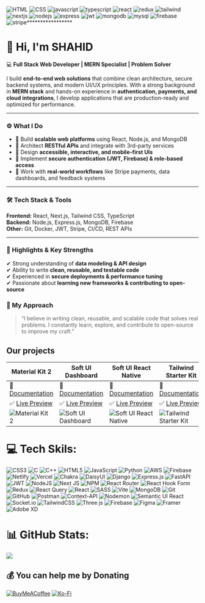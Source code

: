 

<!-- Frontend -->
![HTML](https://skillicons.dev/icons?i=html)
![CSS](https://skillicons.dev/icons?i=css)
![javascript](https://skillicons.dev/icons?i=javascript)
![typescript](https://skillicons.dev/icons?i=typescript)
![react](https://skillicons.dev/icons?i=react)
![redux](https://skillicons.dev/icons?i=redux)
![tailwind](https://skillicons.dev/icons?i=tailwind)
![nextjs](https://skillicons.dev/icons?i=nextjs)
![nodejs](https://skillicons.dev/icons?i=nodejs)
![express](https://skillicons.dev/icons?i=express)
![jwt](https://skillicons.dev/icons?i=jwt)
![mongodb](https://skillicons.dev/icons?i=mongodb)
![mysql](https://skillicons.dev/icons?i=mysql)
![firebase](https://skillicons.dev/icons?i=firebase)
![stripe](https://skillicons.dev/icons?i=stripe)*****************






























# 👋 Hi, I'm SHAHID  

💻 **Full Stack Web Developer | MERN Specialist | Problem Solver**  

I build **end-to-end web solutions** that combine clean architecture, secure backend systems, and modern UI/UX principles. With a strong background in **MERN stack** and hands-on experience in **authentication, payments, and cloud integrations**, I develop applications that are production-ready and optimized for performance.  

---

### ⚙️ What I Do  
- 🔹 Build **scalable web platforms** using React, Node.js, and MongoDB  
- 🔹 Architect **RESTful APIs** and integrate with 3rd-party services  
- 🔹 Design **accessible, interactive, and mobile-first UIs**  
- 🔹 Implement **secure authentication (JWT, Firebase) & role-based access**  
- 🔹 Work with **real-world workflows** like Stripe payments, data dashboards, and feedback systems  

---

### 🛠️ Tech Stack & Tools  
**Frontend:** React, Next.js, Tailwind CSS, TypeScript  
**Backend:** Node.js, Express.js, MongoDB, Firebase  
**Other:** Git, Docker, JWT, Stripe, CI/CD, REST APIs  

---

### 📌 Highlights & Key Strengths  
✔ Strong understanding of **data modeling & API design**  
✔ Ability to write **clean, reusable, and testable code**  
✔ Experienced in **secure deployments & performance tuning**  
✔ Passionate about **learning new frameworks & contributing to open-source**

### 🌟 My Approach
> “I believe in writing clean, reusable, and scalable code that solves real problems. I constantly learn, explore, and contribute to open-source to improve my craft.”  





## Our projects

Material Kit 2 | Soft UI Dashboard | Soft UI React Native | Tailwind Starter Kit
-------------- | ----------------- | -------------------- | ---------------------
📖 [Documentation](https://www.creative-tim.com/learning-lab/bootstrap/overview/material-kit) | 📖 [Documentation](https://www.creative-tim.com/learning-lab/bootstrap/overview/soft-ui-dashboard) | 📖 [Documentation](https://www.creative-tim.com/learning-lab/react-native/overview/soft) | 📖 [Documentation](https://www.creative-tim.com/learning-lab/tailwind-starter-kit/documentation/download)
✅ [Live Preview](https://demos.creative-tim.com/material-kit/index.html) | ✅ [Live Preview](https://demos.creative-tim.com/soft-ui-dashboard/pages/dashboard.html) | ✅ [Live Preview](https://demos.creative-tim.com/soft-ui-react-native/) | ✅ [Live Preview](https://www.creative-tim.com/learning-lab/tailwind-starter-kit/presentation)
![Material Kit 2](https://s3.amazonaws.com/creativetim_bucket/products/38/original/material-kit.jpg?1633601280) | ![Soft UI Dashboard](https://s3.amazonaws.com/creativetim_bucket/products/450/original/opt_sd_free_thumbnail.jpg?1617715816) | ![Soft UI React Native](https://s3.amazonaws.com/creativetim_bucket/products/490/original/opt_soft_ui_react_native_thumbnail.jpg?1625576346)| ![Tailwind Starter Kit](https://raw.githubusercontent.com/creativetimofficial/public-assets/master/creative-tim/opt_tsp_tailwindcss_thumbnail.jpg)


# 💻 Tech Skils:

![CSS3](https://img.shields.io/badge/css3-%231572B6.svg?style=for-the-badge&logo=css3&logoColor=white) ![C](https://img.shields.io/badge/c-%2300599C.svg?style=for-the-badge&logo=c&logoColor=white) ![C++](https://img.shields.io/badge/c++-%2300599C.svg?style=for-the-badge&logo=c%2B%2B&logoColor=white) ![HTML5](https://img.shields.io/badge/html5-%23E34F26.svg?style=for-the-badge&logo=html5&logoColor=white) ![JavaScript](https://img.shields.io/badge/javascript-%23323330.svg?style=for-the-badge&logo=javascript&logoColor=%23F7DF1E) ![Python](https://img.shields.io/badge/python-3670A0?style=for-the-badge&logo=python&logoColor=ffdd54) ![AWS](https://img.shields.io/badge/AWS-%23FF9900.svg?style=for-the-badge&logo=amazon-aws&logoColor=white) ![Firebase](https://img.shields.io/badge/firebase-%23039BE5.svg?style=for-the-badge&logo=firebase) ![Netlify](https://img.shields.io/badge/netlify-%23000000.svg?style=for-the-badge&logo=netlify&logoColor=#00C7B7) ![Vercel](https://img.shields.io/badge/vercel-%23000000.svg?style=for-the-badge&logo=vercel&logoColor=white) ![Chakra](https://img.shields.io/badge/chakra-%234ED1C5.svg?style=for-the-badge&logo=chakraui&logoColor=white) ![DaisyUI](https://img.shields.io/badge/daisyui-5A0EF8?style=for-the-badge&logo=daisyui&logoColor=white) ![Django](https://img.shields.io/badge/django-%23092E20.svg?style=for-the-badge&logo=django&logoColor=white) ![Express.js](https://img.shields.io/badge/express.js-%23404d59.svg?style=for-the-badge&logo=express&logoColor=%2361DAFB) ![FastAPI](https://img.shields.io/badge/FastAPI-005571?style=for-the-badge&logo=fastapi) ![JWT](https://img.shields.io/badge/JWT-black?style=for-the-badge&logo=JSON%20web%20tokens) ![NodeJS](https://img.shields.io/badge/node.js-6DA55F?style=for-the-badge&logo=node.js&logoColor=white) ![Next JS](https://img.shields.io/badge/Next-black?style=for-the-badge&logo=next.js&logoColor=white) ![NPM](https://img.shields.io/badge/NPM-%23CB3837.svg?style=for-the-badge&logo=npm&logoColor=white) ![React Router](https://img.shields.io/badge/React_Router-CA4245?style=for-the-badge&logo=react-router&logoColor=white) ![React Hook Form](https://img.shields.io/badge/React%20Hook%20Form-%23EC5990.svg?style=for-the-badge&logo=reacthookform&logoColor=white) ![Redux](https://img.shields.io/badge/redux-%23593d88.svg?style=for-the-badge&logo=redux&logoColor=white) ![React Query](https://img.shields.io/badge/-React%20Query-FF4154?style=for-the-badge&logo=react%20query&logoColor=white) ![React](https://img.shields.io/badge/react-%2320232a.svg?style=for-the-badge&logo=react&logoColor=%2361DAFB) ![SASS](https://img.shields.io/badge/SASS-hotpink.svg?style=for-the-badge&logo=SASS&logoColor=white) ![Vite](https://img.shields.io/badge/vite-%23646CFF.svg?style=for-the-badge&logo=vite&logoColor=white) ![MongoDB](https://img.shields.io/badge/MongoDB-%234ea94b.svg?style=for-the-badge&logo=mongodb&logoColor=white) ![Git](https://img.shields.io/badge/git-%23F05033.svg?style=for-the-badge&logo=git&logoColor=white) ![GitHub](https://img.shields.io/badge/github-%23121011.svg?style=for-the-badge&logo=github&logoColor=white) ![Postman](https://img.shields.io/badge/Postman-FF6C37?style=for-the-badge&logo=postman&logoColor=white) ![Context-API](https://img.shields.io/badge/Context--Api-000000?style=for-the-badge&logo=react) ![Nodemon](https://img.shields.io/badge/NODEMON-%23323330.svg?style=for-the-badge&logo=nodemon&logoColor=%BBDEAD) ![Semantic UI React](https://img.shields.io/badge/Semantic%20UI%20React-%2335BDB2.svg?style=for-the-badge&logo=SemanticUIReact&logoColor=white) ![Socket.io](https://img.shields.io/badge/Socket.io-black?style=for-the-badge&logo=socket.io&badgeColor=010101) ![TailwindCSS](https://img.shields.io/badge/tailwindcss-%2338B2AC.svg?style=for-the-badge&logo=tailwind-css&logoColor=white) ![Three js](https://img.shields.io/badge/threejs-black?style=for-the-badge&logo=three.js&logoColor=white) ![Firebase](https://img.shields.io/badge/firebase-a08021?style=for-the-badge&logo=firebase&logoColor=ffcd34) ![Figma](https://img.shields.io/badge/figma-%23F24E1E.svg?style=for-the-badge&logo=figma&logoColor=white) ![Framer](https://img.shields.io/badge/Framer-black?style=for-the-badge&logo=framer&logoColor=blue) ![Adobe XD](https://img.shields.io/badge/Adobe%20XD-470137?style=for-the-badge&logo=Adobe%20XD&logoColor=#FF61F6)




# 📊 GitHub Stats:
![](https://github-readme-stats.vercel.app/api?username=SHAHID&theme=ambient_gradient&hide_border=false&include_all_commits=true&count_private=true)<br/>

  ## 💰 You can help me by Donating
  [![BuyMeACoffee](https://img.shields.io/badge/Buy%20Me%20a%20Coffee-ffdd00?style=for-the-badge&logo=buy-me-a-coffee&logoColor=black)](https://buymeacoffee.com/shahid) [![Ko-Fi](https://img.shields.io/badge/Ko--fi-F16061?style=for-the-badge&logo=ko-fi&logoColor=white)](https://ko-fi.com/shahid) 

  
<!-- Proudly created with GPRM ( https://gprm.itsvg.in ) -->
